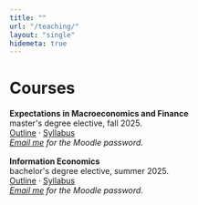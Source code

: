 ```yaml
---
title: ""
url: "/teaching/"
layout: "single"
hidemeta: true
---
```


# Courses

<div style="margin:0 0 1rem 0;">
<strong>Expectations in Macroeconomics and Finance</strong><br>
master's degree elective, fall 2025.<br>
<a href="/courses/expectations-outline.pdf">Outline</a> · <a href="/courses/expectations-syllabus.pdf">Syllabus</a><br>
<em><a href="mailto:muhammedbulutay@awi.uni-heidelberg.de">Email me</a> for the Moodle password.</em>
</div>

<div style="margin:0 0 1rem 0;">
<strong>Information Economics</strong><br>
bachelor's degree elective, summer 2025.<br>
<a href="/courses/infoecon-outline.pdf">Outline</a> · <a href="/courses/infoecon-syllabus.pdf">Syllabus</a><br>
<em><a href="mailto:muhammedbulutay@awi.uni-heidelberg.de">Email me</a> for the Moodle password.</em>
</div>
